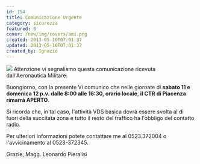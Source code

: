 ```yaml
---
id: 154
title: Comunicazione Urgente
category: sicurezza
featured: 0
cover: /new/img/covers/ami.png
created: 2013-05-10T07:01:37
updated: 2013-05-10T07:01:37
created_by: Ignazio
---
```


<img src="/new/img/stories/2013-05-am-50mo.png" class="float-start mr-3 max-w-[300px]"/>
Attenzione vi segnaliamo questa comunicazione ricevuta dall'Aeronautica Militare:

Buongiorno, con la presente Vi comunico che nelle giornate di <strong>sabato 11 e domenica 12 p.v. dalle 8:00 alle 16:30, orario locale</strong>, <strong>il CTR di Piacenza rimarrà APERTO</strong>.

Si ricorda che, in tal caso, l'attività VDS basica dovrà essere svolta al di fuori della succitata zona e tutto il resto del traffico ha l'obbligo del contatto radio.

Per ulteriori informazioni potete contattare me al 0523.372004 o l'avvicinamento al 0523-372345.

Grazie,
Magg. Leonardo Pieralisi
